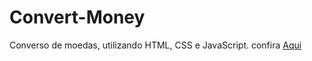 # Convert-Money
 Converso de moedas, utilizando HTML, CSS e JavaScript. confira [Aqui]( https://jonatasabreu.github.io/Convert-Money/)
